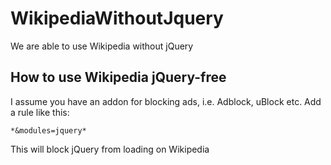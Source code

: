 # WikipediaWithoutJquery
We are able to use Wikipedia without jQuery

## How to use Wikipedia jQuery-free
I assume you have an addon for blocking ads, i.e. Adblock, uBlock etc. Add a rule like this:
```
*&modules=jquery*
```
This will block jQuery from loading on Wikipedia
